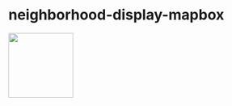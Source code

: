 # neighborhood-display-mapbox

<img src="https://github.com/diegoleonardoro/neighborhood-display-mapbox/blob/main/Screen%20Recording%202022-06-09%20at%2011.21.54%20AM.gif?raw=true
"  width="128">


